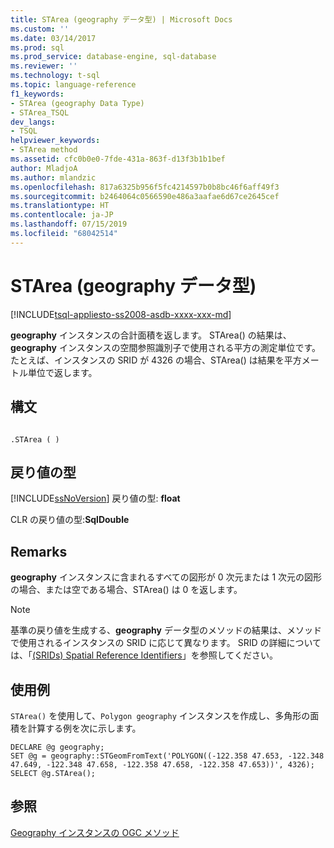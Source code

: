 ```yaml
---
title: STArea (geography データ型) | Microsoft Docs
ms.custom: ''
ms.date: 03/14/2017
ms.prod: sql
ms.prod_service: database-engine, sql-database
ms.reviewer: ''
ms.technology: t-sql
ms.topic: language-reference
f1_keywords:
- STArea (geography Data Type)
- STArea_TSQL
dev_langs:
- TSQL
helpviewer_keywords:
- STArea method
ms.assetid: cfc0b0e0-7fde-431a-863f-d13f3b1b1bef
author: MladjoA
ms.author: mlandzic
ms.openlocfilehash: 817a6325b956f5fc4214597b0b8bc46f6aff49f3
ms.sourcegitcommit: b2464064c0566590e486a3aafae6d67ce2645cef
ms.translationtype: HT
ms.contentlocale: ja-JP
ms.lasthandoff: 07/15/2019
ms.locfileid: "68042514"
---
```

# <a name="starea-geography-data-type"></a>STArea (geography データ型)
[!INCLUDE[tsql-appliesto-ss2008-asdb-xxxx-xxx-md](../../includes/tsql-appliesto-ss2008-asdb-xxxx-xxx-md.md)]

**geography** インスタンスの合計面積を返します。 STArea() の結果は、**geography** インスタンスの空間参照識別子で使用される平方の測定単位です。 たとえば、インスタンスの SRID が 4326 の場合、STArea() は結果を平方メートル単位で返します。  
  
## <a name="syntax"></a>構文  
  
```  
  
.STArea ( )  
```  
  
## <a name="return-types"></a>戻り値の型  
[!INCLUDE[ssNoVersion](../../includes/ssnoversion-md.md)] 戻り値の型: **float**  
  
CLR の戻り値の型:**SqlDouble**  
  
## <a name="remarks"></a>Remarks  
**geography** インスタンスに含まれるすべての図形が 0 次元または 1 次元の図形の場合、または空である場合、STArea() は 0 を返します。  
  
> [!NOTE]  
>  基準の戻り値を生成する、**geography** データ型のメソッドの結果は、メソッドで使用されるインスタンスの SRID に応じて異なります。 SRID の詳細については、「[&#40;SRIDs&#41; Spatial Reference Identifiers](../../relational-databases/spatial/spatial-reference-identifiers-srids.md)」を参照してください。  
  
## <a name="examples"></a>使用例  
`STArea()` を使用して、`Polygon geography` インスタンスを作成し、多角形の面積を計算する例を次に示します。  
  
```  
DECLARE @g geography;  
SET @g = geography::STGeomFromText('POLYGON((-122.358 47.653, -122.348 47.649, -122.348 47.658, -122.358 47.658, -122.358 47.653))', 4326);  
SELECT @g.STArea();  
```  
  
## <a name="see-also"></a>参照  
[Geography インスタンスの OGC メソッド](../../t-sql/spatial-geography/ogc-methods-on-geography-instances.md)  
  
